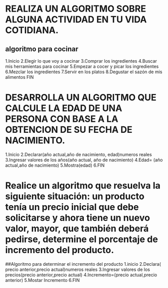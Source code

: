 # REALIZA UN ALGORITMO SOBRE ALGUNA ACTIVIDAD EN TU VIDA COTIDIANA.
## algoritmo para cocinar
1.Inicio
2.Elegir lo que voy a cocinar
3.Comprar los ingredientes
4.Buscar mis herramientas para cocinar
5.Empezar a cocer y picar los ingredientes
6.Mezclar los ingredientes
7.Servir en los platos
8.Degustar el sazón de mis alimentos
FIN








# DESARROLLA UN ALGORITMO QUE CALCULE LA EDAD DE UNA PERSONA CON BASE A LA OBTENCION DE SU FECHA DE NACIMIENTO.
1.Inicio
2.Declarar(año actual,año de nacimiento, edad)numeros reales
3.Ingresar valores de los años(año actual, año de nacimiento)
4.Edad= (año actual,año de nacimiento)
5.Mostra(edad)
6.FIN




# Realice un algoritmo que resuelva la siguiente situación: un producto tenía un precio inicial que debe solicitarse y ahora tiene un nuevo valor, mayor, que también deberá pedirse, determine el porcentaje de incremento del producto. 
##Algoritmo para determinar el incremento del producto
1.inicio
2.Declara( precio anterior,precio actual)numeros reales
3.Ingresar valores de los precios(precio anterior,precio actual)
4.Incremento=(precio actual,precio anterior)
5.Mostar Incremento
6.FIN
